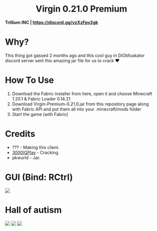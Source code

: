 <h1 align="center">Virgin 0.21.0 Premium</h1>

**Trillium INC | https://discord.gg/vzXzFpv2gk**

# Why?
This thing got gassed 2 months ago and this cool guy in DiObfuskator discord server sent this amazing jar file for us to crack ❤️

[1]: https://github.com/3000IQPlay
[2]: https://github.com/ethaanol

# How To Use

1. Download the Fabric installer from here, open it and choose Minecraft 1.20.1 & Fabric Loader 0.14.21
2. Download Virgin-Premium-0.21.0.jar from this repository page along with Fabric API and put them all into your .minecraft/mods folder
3. Start the game (with Fabric)

# Credits
- ??? - Making this client.
- [3000IQPlay][1] - Cracking.
- pkwurld - Jar.

# GUI (Bind: RCtrl)

<img src="https://media.discordapp.net/attachments/1165673716898861206/1205860425694974022/3EuoTuD.png?ex=65d9e809&is=65c77309&hm=631eeaaf13ee1c7b8b542fad99e2335b8b0640f73ff29d45623f340d37e460bd&=&format=webp&quality=lossless&width=1662&height=934">

# Hall of autism

<img src="https://media.discordapp.net/attachments/1176517982697046107/1206980231211257888/GyArvnG.png?ex=65ddfaef&is=65cb85ef&hm=99f18e8cb61c81eef571be0ae34801d0beabca5ecad57f92da3917f35f2e2e51&=&format=webp&quality=lossless&width=1056&height=840">

<img src="https://media.discordapp.net/attachments/1144599397406097549/1206981124627234876/Mv4fmDT.png?ex=65ddfbc4&is=65cb86c4&hm=c8384e2312ba65b04fb56be91192542ddd43fc472ef34bb35ba2c6c3de26ab02&=&format=webp&quality=lossless&width=1509&height=280">

<img src="https://media.discordapp.net/attachments/1144599397406097549/1206982106299764746/7PidS15.png?ex=65ddfcae&is=65cb87ae&hm=83271e421202cc2870545d48c83f76a95d93dbff0c521cf002c29606e9dbb100&=&format=webp&quality=lossless&width=702&height=934">
